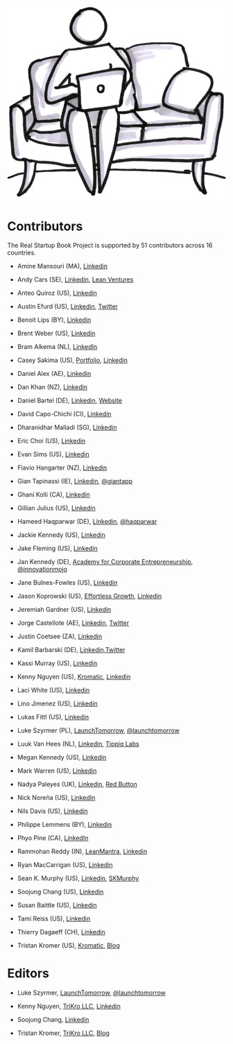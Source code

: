 ![](/assets/illustration-UserLaptop-shaded.jpg)

# Contributors
The Real Startup Book Project is supported by 51 contributors across 16 countries.


* Amine Mansouri (MA), [Linkedin](https://www.linkedin.com/in/aminemansouri/)

* Andy Cars (SE), [Linkedin](https://se.linkedin.com/in/andycars), [Lean Ventures](http://leanventures.se/)

* Anteo Quiroz (US), [Linkedin](https://www.linkedin.com/in/anteoquiroz/)

* Austin Efurd (US), [Linkedin](https://www.linkedin.com/in/austinefurd), [Twitter](https://twitter.com/austinefurd)

* Benoit Lips (BY), [Linkedin](https://www.linkedin.com/in/benoitlips/)

* Brent Weber (US), [Linkedin](https://www.linkedin.com/in/weberbrent/)

* Bram Alkema (NL), [LinkedIn](https://www.linkedin.com/in/bramalkema)

* Casey Sakima (US), [Portfolio](http://caseysakima.com/), [Linkedin](https://www.linkedin.com/in/caseysakima)

* Daniel Alex (AE), [Linkedin](https://www.linkedin.com/in/danielalex93/)

* Dan Khan (NZ), [Linkedin](https://www.linkedin.com/in/dankhan/)

* Daniel Bartel (DE), [Linkedin](https://www.linkedin.com/in/danbar87/), [Website](http://www.daniel-bartel.de/)

* David Capo-Chichi (CI), [Linkedin](https://www.linkedin.com/in/docapo/)

* Dharanidhar Malladi (SG), [Linkedin](https://www.linkedin.com/in/dmalladi)

* Eric Choi (US), [Linkedin](https://www.linkedin.com/in/ericuchoi/)

* Evan Sims (US), [Linkedin](https://www.linkedin.com/in/evanasims/)

* Flavio Hangarter (NZ), [Linkedin](https://www.linkedin.com/in/flaviohangarter/)

* Gian Tapinassi (IE), [Linkedin](https://ie.linkedin.com/in/giantapinassi), [@giantapp](https://twitter.com/giantapp)

* Ghani Kolli (CA), [Linkedin](https://www.linkedin.com/in/ghanikolli/)

* Gillian Julius (US), [Linkedin](https://www.linkedin.com/in/gillianjulius)

* Hameed Haqparwar (DE), [Linkedin](https://www.linkedin.com/in/haqparwar), [@haqparwar](https://twitter.com/haqparwar)

* Jackie Kennedy (US), [Linkedin](https://www.linkedin.com/in/megedy/)

* Jake Fleming (US), [Linkedin](https://www.linkedin.com/in/jakeflem/)

* Jan Kennedy (DE), [Academy for Corporate Entrepreneurship](http://www.afce.co/), [@innovationmojo](https://twitter.com/innovationmojo)

* Jane Bulnes-Fowles (US), [Linkedin](https://www.linkedin.com/in/jfowles/)

* Jason Koprowski (US), [Effortless Growth](http://www.effortlessgrowth.com/), [Linkedin](https://www.linkedin.com/in/jasonkoprowski)

* Jeremiah Gardner (US), [Linkedin](https://www.linkedin.com/in/jeremiahgardner/)

* Jorge Castellote (AE), [Linkedin](https://www.linkedin.com/in/jorgecastelloteinnovation/), [Twitter](https://twitter.com/sircastel)

* Justin Coetsee (ZA), [Linkedin](https://www.linkedin.com/in/justincoetsee/)

* Kamil Barbarski (DE), [Linkedin](https://de.linkedin.com/in/kamilbarbarski),[Twitter](https://twitter.com/kamilbbs)

* Kassi Murray (US), [Linkedin](https://www.linkedin.com/in/kassimurray/)

* Kenny Nguyen (US), [Kromatic](http://www.kromatic.com/), [Linkedin](https://www.linkedin.com/in/kennythanhnguyen)

* Laci White (US), [Linkedin](https://www.linkedin.com/in/laciwhite/)

* Lino Jimenez (US), [Linkedin](https://www.linkedin.com/pub/lino-jimenez-jr/3/9b2/498)

* Lukas Fittl (US), [Linkedin](https://www.linkedin.com/in/lfittl/)

* Luke Szyrmer (PL), [LaunchTomorrow](http://blog.launchtomorrow.com/about-launch-tomorrow/), [@launchtomorrow](https://twitter.com/launchtomorrow)

* Luuk Van Hees (NL), [Linkedin](https://nl.linkedin.com/pub/luuk-van-hees/29/93b/34b), [Tippiq Labs](https://www.tippiqlabs.nl/)

* Megan Kennedy (US), [Linkedin](https://www.linkedin.com/in/megedy/)

* Mark Warren (US), [Linkedin](https://www.linkedin.com/in/tesla2/)

* Nadya Paleyes (UK), [Linkedin](https://ie.linkedin.com/in/nadyapaleyes), [Red Button](http://red-button.co)

* Nick Noreña (US), [LinkedIn](https://www.linkedin.com/in/nicknorena)

* Nils Davis (US), [Linkedin](https://www.linkedin.com/in/nilsdavis/)

* Philippe Lemmens (BY), [Linkedin](https://www.linkedin.com/in/phlemmens/)

* Phyo Pine (CA), [LinkedIn](https://ca.linkedin.com/in/phyop)

* Rammohan Reddy (IN), [LeanMantra](http://leanmantra.in/), [Linkedin](https://in.linkedin.com/in/rammohankreddy)

* Ryan MacCarrigan (US), [Linkedin](https://www.linkedin.com/in/ryanmaccarrigan/)

* Sean K. Murphy (US), [Linkedin](https://www.linkedin.com/in/skmurphy), [SKMurphy](http://www.skmurphy.com/)

* Soojung Chang (US), [Linkedin](https://www.linkedin.com/in/soojungc/)

* Susan Baittle (US), [Linkedin](https://www.linkedin.com/in/susanbaittle)

* Tami Reiss (US), [Linkedin](https://www.linkedin.com/in/tamireiss)

* Thierry Dagaeff (CH), [Linkedin](https://ch.linkedin.com/pub/thierry-dagaeff/2/473/127)

* Tristan Kromer (US), [Kromatic](http://www.Kromatic.com/), [Blog](http://grasshopperherder.com/)

# Editors

* Luke Szyrmer, [LaunchTomorrow](http://blog.launchtomorrow.com/about-launch-tomorrow/), [@launchtomorrow](https://twitter.com/launchtomorrow)

* Kenny Nguyen, [TriKro LLC](http://www.trikro.com/), [Linkedin](https://www.linkedin.com/in/kennythanhnguyen)

* Soojung Chang, [Linkedin](https://www.linkedin.com/in/soojungc/)

* Tristan Kromer, [TriKro LLC](http://www.trikro.com/), [Blog](http://grasshopperherder.com/)


